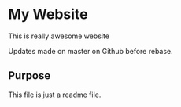 # My Website

This is really awesome website

Updates made on master on Github before rebase.

## Purpose

This file is just a readme file.

